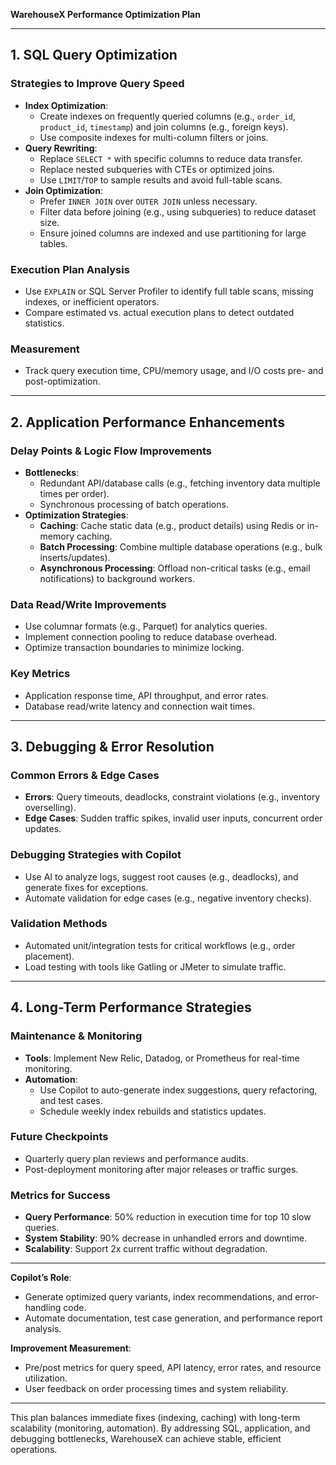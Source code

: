 **WarehouseX Performance Optimization Plan**  

---

## **1. SQL Query Optimization**  
### **Strategies to Improve Query Speed**  
- **Index Optimization**:  
  - Create indexes on frequently queried columns (e.g., `order_id`, `product_id`, `timestamp`) and join columns (e.g., foreign keys).  
  - Use composite indexes for multi-column filters or joins.  
- **Query Rewriting**:  
  - Replace `SELECT *` with specific columns to reduce data transfer.  
  - Replace nested subqueries with CTEs or optimized joins.  
  - Use `LIMIT`/`TOP` to sample results and avoid full-table scans.  
- **Join Optimization**:  
  - Prefer `INNER JOIN` over `OUTER JOIN` unless necessary.  
  - Filter data before joining (e.g., using subqueries) to reduce dataset size.  
  - Ensure joined columns are indexed and use partitioning for large tables.  

### **Execution Plan Analysis**  
- Use `EXPLAIN` or SQL Server Profiler to identify full table scans, missing indexes, or inefficient operators.  
- Compare estimated vs. actual execution plans to detect outdated statistics.  

### **Measurement**  
- Track query execution time, CPU/memory usage, and I/O costs pre- and post-optimization.  

---

## **2. Application Performance Enhancements**  
### **Delay Points & Logic Flow Improvements**  
- **Bottlenecks**:  
  - Redundant API/database calls (e.g., fetching inventory data multiple times per order).  
  - Synchronous processing of batch operations.  
- **Optimization Strategies**:  
  - **Caching**: Cache static data (e.g., product details) using Redis or in-memory caching.  
  - **Batch Processing**: Combine multiple database operations (e.g., bulk inserts/updates).  
  - **Asynchronous Processing**: Offload non-critical tasks (e.g., email notifications) to background workers.  

### **Data Read/Write Improvements**  
- Use columnar formats (e.g., Parquet) for analytics queries.  
- Implement connection pooling to reduce database overhead.  
- Optimize transaction boundaries to minimize locking.  

### **Key Metrics**  
- Application response time, API throughput, and error rates.  
- Database read/write latency and connection wait times.  

---

## **3. Debugging & Error Resolution**  
### **Common Errors & Edge Cases**  
- **Errors**: Query timeouts, deadlocks, constraint violations (e.g., inventory overselling).  
- **Edge Cases**: Sudden traffic spikes, invalid user inputs, concurrent order updates.  

### **Debugging Strategies with Copilot**  
- Use AI to analyze logs, suggest root causes (e.g., deadlocks), and generate fixes for exceptions.  
- Automate validation for edge cases (e.g., negative inventory checks).  

### **Validation Methods**  
- Automated unit/integration tests for critical workflows (e.g., order placement).  
- Load testing with tools like Gatling or JMeter to simulate traffic.  

---

## **4. Long-Term Performance Strategies**  
### **Maintenance & Monitoring**  
- **Tools**: Implement New Relic, Datadog, or Prometheus for real-time monitoring.  
- **Automation**:  
  - Use Copilot to auto-generate index suggestions, query refactoring, and test cases.  
  - Schedule weekly index rebuilds and statistics updates.  

### **Future Checkpoints**  
- Quarterly query plan reviews and performance audits.  
- Post-deployment monitoring after major releases or traffic surges.  

### **Metrics for Success**  
- **Query Performance**: 50% reduction in execution time for top 10 slow queries.  
- **System Stability**: 90% decrease in unhandled errors and downtime.  
- **Scalability**: Support 2x current traffic without degradation.  

--- 

**Copilot’s Role**:  
- Generate optimized query variants, index recommendations, and error-handling code.  
- Automate documentation, test case generation, and performance report analysis.  

**Improvement Measurement**:  
- Pre/post metrics for query speed, API latency, error rates, and resource utilization.  
- User feedback on order processing times and system reliability.  

---  
This plan balances immediate fixes (indexing, caching) with long-term scalability (monitoring, automation). By addressing SQL, application, and debugging bottlenecks, WarehouseX can achieve stable, efficient operations.
